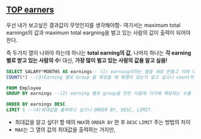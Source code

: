 ## [TOP earners](https://www.hackerrank.com/challenges/earnings-of-employees/problem?h_r=internal-search)

우선 내가 보고싶은 결과값이 무엇인지를 생각해야함- 여기서는 maximum total earnings의 값과 maximum total eargning을 벌고 있는 사람의 값이 출력이 되어야 한다. 

즉 두가지 열이 나와야 하는데 하나는 **total earning의 값**, 나머지 하나는 **각 earning 별로 받고 있는 사람의 수**! 대신, **가장 많이 벌고 있는 사람의 값을 알고 싶음!**

```SQL
SELECT SALARY*MONTHS AS earnings-- (1) earning이라는 열을 새로 만들고 이에 대한 별명 붙여줌.
COUNT(*) --(3)Earning 별로 Group 을 묶었을 때 몇명이 있는지 알고 싶으니 count하기

FROM Employee
GROUP BY earnings --(2) earning 별로 group을 만든 다음에 거기에 해당되는 수를 세고 싶은 것이기에 Group by!

ORDER BY earnings DESC
LIMIT 1 --(4)최대값을 출력하고 싶으니 ORDER BY, DESC, LIMIT. 
```

- 최대값을 알고 싶다! 할 때의 `MAX`와 `ORDER BY` 한 후 `DESC` `LIMIT` 주는 방법의 차이 
-   `MAX`는 그 열의 값의 최대값을 출력하는 거지만, 

